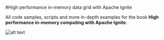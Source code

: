 #High performance in-memory data grid with Apache Ignite

All code samples, scripts and more in-depth examples for the book **High performance in-memory computing with Apache Ignite**.

![alt text](https://github.com/srecon/ignite-book-code-samples/blob/master/imgpsh_fullsize-3nd.png "book cover")
